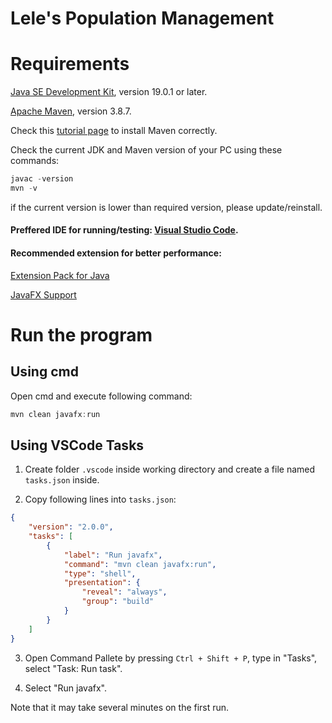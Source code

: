 # Lele's Population Management

# Requirements
[Java SE Development Kit](https://www.oracle.com/java/technologies/downloads/#jdk19-windows), version 19.0.1 or later.

[Apache Maven](https://maven.apache.org/download.cgi), version 3.8.7.

Check this [tutorial page](https://www.tutorialspoint.com/maven/maven_environment_setup.htm) to install Maven correctly.

Check the current JDK and Maven version of your PC using these commands:
```ps1
javac -version
mvn -v
```

if the current version is lower than required version, please update/reinstall.

#### Preffered IDE for running/testing: [Visual Studio Code](https://code.visualstudio.com/).
#### Recommended extension for better performance:
[Extension Pack for Java](https://marketplace.visualstudio.com/items?itemName=vscjava.vscode-java-pack)

[JavaFX Support](https://marketplace.visualstudio.com/items?itemName=shrey150.javafx-support)


# Run the program
## Using cmd
Open cmd and execute following command:
```ps1
mvn clean javafx:run
```

## Using VSCode Tasks

1. Create folder <code>.vscode</code> inside working directory and create a file named <code>tasks.json</code> inside.

2. Copy following lines into <code>tasks.json</code>:
```json
{
	"version": "2.0.0",
	"tasks": [
		{
			"label": "Run javafx",
			"command": "mvn clean javafx:run",
			"type": "shell",
			"presentation": {
				"reveal": "always",
				"group": "build"
			}
		}
	]
}

```

3. Open Command Pallete by pressing ```Ctrl + Shift + P```, type in "Tasks", select "Task: Run task".

4. Select "Run javafx".

Note that it may take several minutes on the first run.
